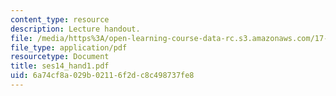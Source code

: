 ```yaml
---
content_type: resource
description: Lecture handout.
file: /media/https%3A/open-learning-course-data-rc.s3.amazonaws.com/17-55j-introduction-to-latin-american-studies-fall-2006/6a74cf8a029b02116f2dc8c498737fe8_ses14_hand1.pdf
file_type: application/pdf
resourcetype: Document
title: ses14_hand1.pdf
uid: 6a74cf8a-029b-0211-6f2d-c8c498737fe8
---
```

